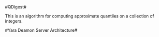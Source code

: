 #QDigest#

This is an algorithm for computing approximate quantiles on a collection of integers.


#Yara Deamon Server Architecture#



